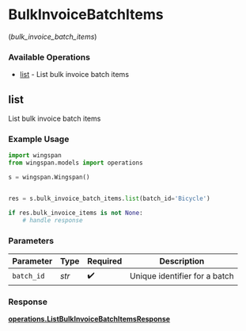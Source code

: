 # BulkInvoiceBatchItems
(*bulk_invoice_batch_items*)

### Available Operations

* [list](#list) - List bulk invoice batch items

## list

List bulk invoice batch items

### Example Usage

```python
import wingspan
from wingspan.models import operations

s = wingspan.Wingspan()


res = s.bulk_invoice_batch_items.list(batch_id='Bicycle')

if res.bulk_invoice_items is not None:
    # handle response
```

### Parameters

| Parameter                     | Type                          | Required                      | Description                   |
| ----------------------------- | ----------------------------- | ----------------------------- | ----------------------------- |
| `batch_id`                    | *str*                         | :heavy_check_mark:            | Unique identifier for a batch |


### Response

**[operations.ListBulkInvoiceBatchItemsResponse](../../models/operations/listbulkinvoicebatchitemsresponse.md)**

